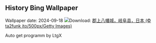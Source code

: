 ## History Bing Wallpaper
Wallpaper date: 2024-09-18
![](https://www.bing.com/th?id=OHR.GujoHachiman_ZH-CN9192289658_UHD.jpg&w=1000)Download: [郡上八幡城，岐阜县，日本 (© ta2funk ito/500px/Getty Images)](https://www.bing.com/th?id=OHR.GujoHachiman_ZH-CN9192289658_UHD.jpg)

Auto get programm by LtgX
